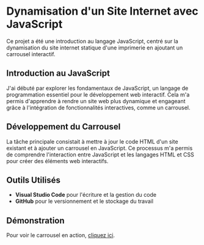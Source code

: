# Dynamisation d'un Site Internet avec JavaScript

Ce projet a été une introduction au langage JavaScript, centré sur la dynamisation du site internet statique d'une imprimerie en ajoutant un carrousel interactif.

## Introduction au JavaScript

J'ai débuté par explorer les fondamentaux de JavaScript, un langage de programmation essentiel pour le développement web interactif. Cela m'a permis d'apprendre à rendre un site web plus dynamique et engageant grâce à l'intégration de fonctionnalités interactives, comme un carrousel.

## Développement du Carrousel

La tâche principale consistait à mettre à jour le code HTML d'un site existant et à ajouter un carrousel en JavaScript. Ce processus m'a permis de comprendre l'interaction entre JavaScript et les langages HTML et CSS pour créer des éléments web interactifs.

## Outils Utilisés

- **Visual Studio Code** pour l'écriture et la gestion du code
- **GitHub** pour le versionnement et le stockage du travail

## Démonstration

Pour voir le carrousel en action, [cliquez ici](https://cheikh-mbacke.github.io/premiers_pas_sur_le_langage_javascript/).
